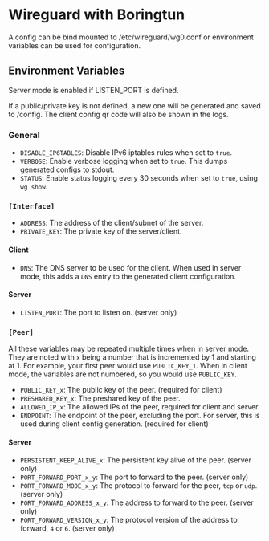 # Wireguard with Boringtun

A config can be bind mounted to /etc/wireguard/wg0.conf or
environment variables can be used for configuration.

## Environment Variables

Server mode is enabled if LISTEN_PORT is defined.

If a public/private key is not defined, a new one will be generated and saved to /config.
The client config qr code will also be shown in the logs.

### General
- `DISABLE_IP6TABLES`: Disable IPv6 iptables rules when set to `true`.
- `VERBOSE`: Enable verbose logging when set to `true`. This dumps generated configs to stdout.
- `STATUS`: Enable status logging every 30 seconds when set to `true`, using `wg show`.

### `[Interface]`
- `ADDRESS`: The address of the client/subnet of the server.
- `PRIVATE_KEY`: The private key of the server/client.

#### Client
- `DNS`: The DNS server to be used for the client.
When used in server mode, this adds a `DNS` entry to the generated client configuration.

#### Server
- `LISTEN_PORT`: The port to listen on. (server only)

### `[Peer]`
All these variables may be repeated multiple times when in server mode. They are noted
with `x` being a number that is incremented by 1 and starting at 1.
For example, your first peer would use `PUBLIC_KEY_1`. When in client mode, the
variables are not numbered, so you would use `PUBLIC_KEY`.

- `PUBLIC_KEY_x`: The public key of the peer. (required for client)
- `PRESHARED_KEY_x`: The preshared key of the peer.
- `ALLOWED_IP_x`: The allowed IPs of the peer, required for client and server.
- `ENDPOINT`: The endpoint of the peer, excluding the port.
For server, this is used during client config generation. (required for client)

#### Server
- `PERSISTENT_KEEP_ALIVE_x`: The persistent key alive of the peer. (server only)
- `PORT_FORWARD_PORT_x_y`: The port to forward to the peer. (server only)
- `PORT_FORWARD_MODE_x_y`: The protocol to forward for the peer, `tcp` or `udp`. (server only)
- `PORT_FORWARD_ADDRESS_x_y`: The address to forward to the peer. (server only)
- `PORT_FORWARD_VERSION_x_y`: The protocol version of the address to forward, `4` or `6`. (server only)

